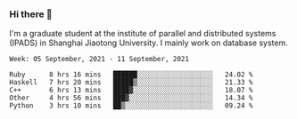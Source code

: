 ### Hi there 👋

I'm a graduate student at the institute of parallel and distributed systems (IPADS) in Shanghai Jiaotong University. I mainly work on database system.

<!--START_SECTION:waka-->
```text
Week: 05 September, 2021 - 11 September, 2021

Ruby      8 hrs 16 mins   ██████░░░░░░░░░░░░░░░░░░░   24.02 % 
Haskell   7 hrs 20 mins   █████▒░░░░░░░░░░░░░░░░░░░   21.33 % 
C++       6 hrs 13 mins   ████▓░░░░░░░░░░░░░░░░░░░░   18.07 % 
Other     4 hrs 56 mins   ███▓░░░░░░░░░░░░░░░░░░░░░   14.34 % 
Python    3 hrs 10 mins   ██▒░░░░░░░░░░░░░░░░░░░░░░   09.24 % 
```
<!--END_SECTION:waka-->

<!--
**yqmmm/yqmmm** is a ✨ _special_ ✨ repository because its `README.md` (this file) appears on your GitHub profile.

Here are some ideas to get you started:

- 🔭 I’m currently working on ...
- 🌱 I’m currently learning ...
- 👯 I’m looking to collaborate on ...
- 🤔 I’m looking for help with ...
- 💬 Ask me about ...
- 📫 How to reach me: ...
- 😄 Pronouns: ...
- ⚡ Fun fact: ...
-->
